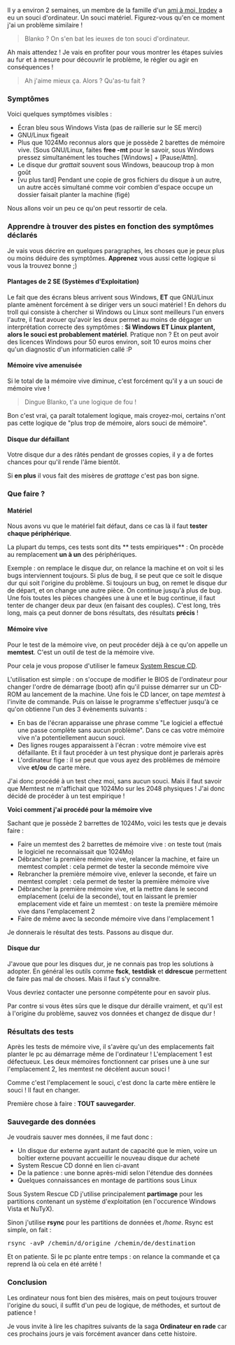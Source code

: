 Il y a environ 2 semaines, un membre de la famille d'un [ami à moi, Irpdev](http://irpdev.net/ "Se rendre sur le blog d'Irpdev") a eu un souci d'ordinateur. Un souci matériel. Figurez-vous qu'en ce moment j'ai un problème similaire !

> Blanko ? On s'en bat les ieuxes de ton souci d'ordinateur.

Ah mais attendez ! Je vais en profiter pour vous montrer les étapes suivies au fur et à mesure pour découvrir le problème, le régler ou agir en conséquences !

> Ah j'aime mieux ça. Alors ? Qu'as-tu fait ?

### Symptômes

Voici quelques symptômes visibles : 

  * Écran bleu sous Windows Vista (pas de raillerie sur le SE merci)
  * GNU/Linux figeait
  * Plus que 1024Mo reconnus alors que je possède 2 barettes de mémoire vive. (Sous GNU/Linux, faites **free -mt** pour le savoir, sous Windows pressez simultanément les touches [Windows] + [Pause/Attn].
  * Le disque dur *grattait* souvent sous Windows, beaucoup trop à mon goût
  * [vu plus tard] Pendant une copie de gros fichiers du disque à un autre, un autre accès simultané comme voir combien d'espace occupe un dossier faisait planter la machine (figé)

Nous allons voir un peu ce qu'on peut ressortir de cela.

### Apprendre à trouver des pistes en fonction des symptômes déclarés

Je vais vous décrire en quelques paragraphes, les choses que je peux plus ou moins déduire des symptômes. **Apprenez** vous aussi cette logique si vous la trouvez bonne ;) 

#### Plantages de 2 SE (Systèmes d'Exploitation)

Le fait que des écrans bleus arrivent sous Windows, **ET** que GNU/Linux plante amènent forcément à se diriger vers un souci matériel ! En dehors du troll qui consiste à chercher si Windows ou Linux sont meilleurs l'un envers l'autre, il faut avouer qu'avoir les deux permet au moins de dégager un interprétation correcte des symptômes : **Si Windows ET Linux plantent, alors le souci est probablement matériel**. Pratique non ? Et on peut avoir des licences Windows pour 50 euros environ, soit 10 euros moins cher qu'un diagnostic d'un informaticien callé :P 

#### Mémoire vive amenuisée

Si le total de la mémoire vive diminue, c'est forcément qu'il y a un souci de mémoire vive !

> Dingue Blanko, t'a une logique de fou !

Bon c'est vrai, ça paraît totalement logique, mais croyez-moi, certains n'ont pas cette logique de "plus trop de mémoire, alors souci de mémoire".

#### Disque dur défaillant

Votre disque dur a des râtés pendant de grosses copies, il y a de fortes chances pour qu'il rende l'âme bientôt.

Si **en plus** il vous fait des misères de *grattage* c'est pas bon signe.

### Que faire ?

#### Matériel

Nous avons vu que le matériel fait défaut, dans ce cas là il faut **tester chaque périphérique**.

La plupart du temps, ces tests sont dits ** tests empiriques** : On procède au remplacement **un à un** des périphériques.

Exemple : on remplace le disque dur, on relance la machine et on voit si les bugs interviennent toujours. Si plus de bug, il se peut que ce soit le disque dur qui soit l'origine du problème. Si toujours un bug, on remet le disque dur de départ, et on change une autre pièce. On continue jusqu'à plus de bug. Une fois toutes les pièces changées une à une et le bug continue, il faut tenter de changer deux par deux (en faisant des couples). C'est long, très long, mais ça peut donner de bons résultats, des résultats **précis** !

#### Mémoire vive

Pour le test de la mémoire vive, on peut procéder déjà à ce qu'on appelle un **memtest**. C'est un outil de test de la mémoire vive.

Pour cela je vous propose d'utiliser le fameux [System Rescue CD](http://www.sysresccd.org/Page_Principale "Se rendre sur la page principale de System Rescue CD").

L'utilisation est simple : on s'occupe de modifier le BIOS de l'ordinateur pour changer l'ordre de démarrage (boot) afin qu'il puisse démarrer sur un CD-ROM au lancement de la machine. Une fois le CD lancer, on tape *memtest* à l'invite de commande. Puis on laisse le programme s'effectuer jusqu'à ce qu'on obtienne l'un des 3 évènements suivants : 

  * En bas de l'écran apparaisse une phrase comme "Le logiciel a effectué une passe complète sans aucun problème". Dans ce cas votre mémoire vive n'a potentiellement aucun souci.
  * Des lignes rouges apparaissent à l'écran : votre mémoire vive est défaillante. Et il faut procéder à un test physique dont je parlerais après
  * L'ordinateur fige : il se peut que vous ayez des problèmes de mémoire vive **et/ou** de carte mère.

J'ai donc procédé à un test chez moi, sans aucun souci. Mais il faut savoir que Memtest ne m'affichait que 1024Mo sur les 2048 physiques ! J'ai donc décidé de procéder à un test empirique !

**Voici comment j'ai procédé pour la mémoire vive**

Sachant que je possède 2 barrettes de 1024Mo, voici les tests que je devais faire : 

  * Faire un memtest des 2 barrettes de mémoire vive : on teste tout (mais le logiciel ne reconnaissait que 1024Mo)
  * Débrancher la première mémoire vive, relancer la machine, et faire un memtest complet : cela permet de tester la seconde mémoire vive
  * Rebrancher la première mémoire vive, enlever la seconde, et faire un memtest complet : cela permet de tester la première mémoire vive
  * Débrancher la première mémoire vive, et la mettre dans le second emplacement (celui de la seconde), tout en laissant le premier emplacement vide et faire un memtest : on teste la première mémoire vive dans l'emplacement 2
  * Faire de même avec la seconde mémoire vive dans l'emplacement 1

Je donnerais le résultat des tests. Passons au disque dur.

#### Disque dur

J'avoue que pour les disques dur, je ne connais pas trop les solutions à adopter. En général les outils comme **fsck**, **testdisk** et **ddrescue** permettent de faire pas mal de choses. Mais il faut s'y connaître.

Vous devriez contacter une personne compétente pour en savoir plus.

Par contre si vous êtes sûrs que le disque dur déraille vraiment, et qu'il est à l'origine du problème, sauvez vos données et changez de disque dur !

### Résultats des tests

Après les tests de mémoire vive, il s'avère qu'un des emplacements fait planter le pc au démarrage même de l'ordinateur ! L'emplacement 1 est défectueux. Les deux mémoires fonctionnent car prises une à une sur l'emplacement 2, les memtest ne décèlent aucun souci !

Comme c'est l'emplacement le souci, c'est donc la carte mère entière le souci ! Il faut en changer.

Première chose à faire : **TOUT sauvegarder**.

### Sauvegarde des données

Je voudrais sauver mes données, il me faut donc : 

  * Un disque dur externe ayant autant de capacité que le mien, voire un boîtier externe pouvant accueillir le nouveau disque dur acheté
  * System Rescue CD donné en lien ci-avant
  * De la patience : une bonne après-midi selon l'étendue des données
  * Quelques connaissances en montage de partitions sous Linux

Sous System Rescue CD j'utilise principalement **partimage** pour les partitions contenant un système d'exploitation (en l'occurence Windows Vista et NuTyX).

Sinon j'utilise **rsync** pour les partitions de données et */home*. Rsync est simple, on fait : 

<pre name="code" class="bash">
rsync -avP /chemin/d/origine /chemin/de/destination
</pre>

Et on patiente. Si le pc plante entre temps : on relance la commande et ça reprend là où cela en été arrêté !

### Conclusion

Les ordinateur nous font bien des misères, mais on peut toujours trouver l'origine du souci, il suffit d'un peu de logique, de méthodes, et surtout de patience !

Je vous invite à lire les chapitres suivants de la saga **Ordinateur en rade** car ces prochains jours je vais forcément avancer dans cette histoire.

